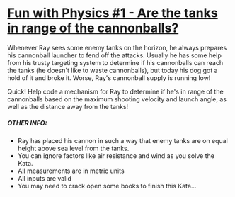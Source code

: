 # [Fun with Physics #1 - Are the tanks in range of the cannonballs?](https://www.codewars.com/kata/fun-with-physics-number-1-are-the-tanks-in-range-of-the-cannonballs "https://www.codewars.com/kata/5c170e46a8af37ee50000094")

Whenever Ray sees some enemy tanks on the horizon, he always prepares his cannonball launcher to fend off the attacks. Usually he has some help from his trusty targeting system to determine if his cannonballs can reach the tanks (he doesn't like to waste cannonballs), but today his dog got a hold of it and broke it. Worse, Ray's cannonball supply is running low!

Quick! Help code a mechanism for Ray to determine if he's in range of the cannonballs based on the maximum shooting velocity and launch angle, as well as the distance away from the tanks!

##### OTHER INFO:

- Ray has placed his cannon in such a way that enemy tanks are on equal height above sea level from the tanks.
- You can ignore factors like air resistance and wind as you solve the Kata.
- All measurements are in metric units
- All inputs are valid
- You may need to crack open some books to finish this Kata...